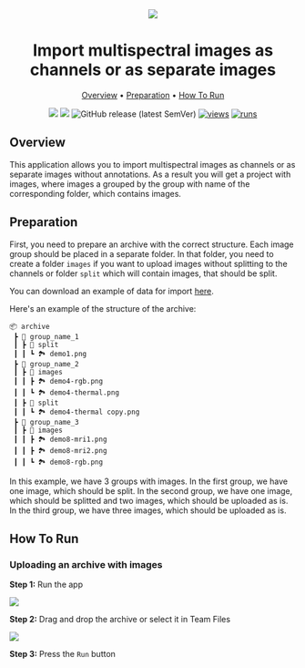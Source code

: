 <div align="center" markdown>
<img src="POSTER"/>

# Import multispectral images as channels or as separate images

<p align="center">
  <a href="#Overview">Overview</a> •
  <a href="#Preparation">Preparation</a> •
  <a href="#How-To-Run">How To Run</a>
</p>

[![](https://img.shields.io/badge/supervisely-ecosystem-brightgreen)](https://ecosystem.supervise.ly/apps/supervisely-ecosystem/import-multispectral-images)
[![](https://img.shields.io/badge/slack-chat-green.svg?logo=slack)](https://supervise.ly/slack)
![GitHub release (latest SemVer)](https://img.shields.io/github/v/release/supervisely-ecosystem/import-multispectral-images)
[![views](https://app.supervise.ly/img/badges/views/supervisely-ecosystem/import-multispectral-images.png)](https://supervise.ly)
[![runs](https://app.supervise.ly/img/badges/runs/supervisely-ecosystem/import-multispectral-images.png)](https://supervise.ly)

</div>

## Overview

This application allows you to import multispectral images as channels or as separate images without annotations. As a result you will get a project with images, where images a grouped by the group with name of the corresponding folder, which contains images.<br>

## Preparation

First, you need to prepare an archive with the correct structure. Each image group should be placed in a separate folder. In that folder, you need to create a folder `images` if you want to upload images without splitting to the channels or folder `split` which will contain images, that should be split.

You can download an example of data for import [here](https://github.com/supervisely-ecosystem/import-multispectral-images/files/13487269/demo_data.zip).<br>

Here's an example of the structure of the archive:

```text
📦 archive
 ┣ 📂 group_name_1
 ┃ ┣ 📂 split
 ┃ ┃ ┗ 🏞️ demo1.png
 ┣ 📂 group_name_2
 ┃ ┣ 📂 images
 ┃ ┃ ┣ 🏞️ demo4-rgb.png
 ┃ ┃ ┗ 🏞️ demo4-thermal.png
 ┃ ┣ 📂 split
 ┃ ┃ ┗ 🏞️ demo4-thermal copy.png
 ┣ 📂 group_name_3
 ┃ ┣ 📂 images
 ┃ ┃ ┣ 🏞️ demo8-mri1.png
 ┃ ┃ ┣ 🏞️ demo8-mri2.png
 ┃ ┃ ┗ 🏞️ demo8-rgb.png
```

In this example, we have 3 groups with images. In the first group, we have one image, which should be split. In the second group, we have one image, which should be splitted and two images, which should be uploaded as is. In the third group, we have three images, which should be uploaded as is.<br>

## How To Run

### Uploading an archive with images

**Step 1:** Run the app<br>

<img src=SCREEN001/><br>

**Step 2:** Drag and drop the archive or select it in Team Files<br>

<img src="SCREEN002"/><br>

**Step 3:** Press the `Run` button<br>
